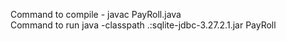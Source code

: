 Command to compile - 
	javac PayRoll.java	
Command to run
java -classpath .:sqlite-jdbc-3.27.2.1.jar PayRoll

